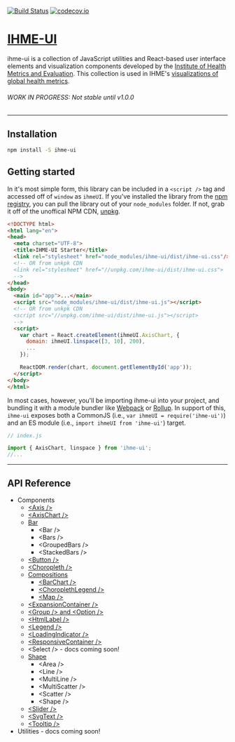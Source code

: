 [![Build Status](https://travis-ci.org/ihmeuw/ihme-ui.svg?branch=master)](https://travis-ci.org/ihmeuw/ihme-ui) [![codecov.io](https://codecov.io/github/ihmeuw/ihme-ui/coverage.svg?branch=master)](https://codecov.io/github/ihmeuw/ihme-ui?branch=master)

# [IHME-UI](https://github.com/ihmeuw/ihme-ui)

ihme-ui is a collection of JavaScript utilities and React-based user interface elements and visualization components developed by the [Institute of Health Metrics and Evaluation](http://healthdata.org).
This collection is used in IHME's [visualizations of global health metrics](http://www.healthdata.org/results/data-visualizations).

###### WORK IN PROGRESS: Not stable until v1.0.0

---

## Installation

```sh
npm install -S ihme-ui
```

## Getting started

In it's most simple form, this library can be included in a `<script />` tag and accessed off of `window` as `ihmeUI`.
If you've installed the library from the [npm registry](https://www.npmjs.com/package/ihme-ui), you can pull the library out of your `node_modules` folder.
If not, grab it off of the unoffical NPM CDN, [unpkg](https://unpkg.com/#/).

```html
<!DOCTYPE html>
<html lang="en">
<head>
  <meta charset="UTF-8">
  <title>IHME-UI Starter</title>
  <link rel="stylesheet" href="node_modules/ihme-ui/dist/ihme-ui.css"/>
  <!-- OR from unkpk CDN
  <link rel="stylesheet" href="//unpkg.com/ihme-ui/dist/ihme-ui.css">
  -->
</head>
<body>
  <main id="app">...</main>
  <script src="node_modules/ihme-ui/dist/ihme-ui.js"></script>
  <!-- OR from unkpk CDN
  <script src="//unpkg.com/ihme-ui/dist/ihme-ui.js"></script>
  -->
  <script>
    var chart = React.createElement(ihmeUI.AxisChart, {
      domain: ihmeUI.linspace([3, 10], 200),
      ...
    });

    ReactDOM.render(chart, document.getElementById('app'));
  </script>
</body>
</html>
```

In most cases, however, you'll be importing ihme-ui into your project, and bundling it with a module bundler like [Webpack](https://webpack.github.io/) or [Rollup](http://rollupjs.org/).
In support of this, `ihme-ui` exposes both a CommonJS (i.e., `var ihmeUI = require('ihme-ui')`) and an ES module (i.e., `import ihmeUI from 'ihme-ui'`) target.
```javascript
// index.js

import { AxisChart, linspace } from 'ihme-ui';
//...
```

---

## API Reference
* Components
  * [\<Axis /\>](src/ui/axis/README.md)
  * [\<AxisChart /\>](src/ui/axis-chart/README.md)
  * [Bar](src/ui/bar/README.md)
    * \<Bar /\>
    * \<Bars /\>
    * \<GroupedBars /\>
    * \<StackedBars /\>
  * [\<Button /\>](src/ui/button/README.md)
  * [\<Choropleth /\>](src/ui/choropleth/README.md)
  * [Compositions](src/ui/compositions/README.md)
    * [\<BarChart /\>](src/ui/compositions/bar-chart/README.md)
    * [\<ChoroplethLegend /\>](src/ui/compositions/choropleth-legend/README.md)
    * [\<Map /\>](src/ui/compositions/map/README.md)
  * [\<ExpansionContainer /\>](src/ui/expansion-container/README.md)
  * [\<Group /\> and \<Option /\>](src/ui/group/README.md)
  * [\<HtmlLabel /\>](src/ui/html-label/README.md)
  * [\<Legend /\>](src/ui/legend/README.md)
  * [\<LoadingIndicator /\>](src/ui/loading-indicator/README.md)
  * [\<ResponsiveContainer /\>](src/ui/responsive-container/README.md)
  * \<Select /\> - docs coming soon!
  * [Shape](src/ui/shape/README.md)
    * \<Area /\>
    * \<Line /\>
    * \<MultiLine /\>
    * \<MultiScatter /\>
    * \<Scatter /\>
    * \<Shape /\>
  * [\<Slider /\>](src/ui/slider/README.md)
  * [\<SvgText /\>](src/ui/svg-text/README.md)
  * [\<Tooltip /\>](src/ui/tooltip/README.md)
* Utilities - docs coming soon!
